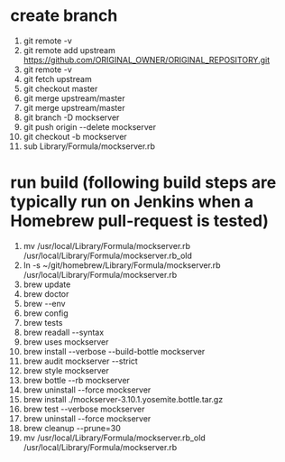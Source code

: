 # create branch

1. git remote -v
1. git remote add upstream https://github.com/ORIGINAL_OWNER/ORIGINAL_REPOSITORY.git
1. git remote -v
1. git fetch upstream
1. git checkout master
1. git merge upstream/master
1. git merge upstream/master
1. git branch -D mockserver
1. git push origin --delete mockserver
1. git checkout -b mockserver
1. sub Library/Formula/mockserver.rb

# run build (following build steps are typically run on Jenkins when a Homebrew pull-request is tested)

1. mv /usr/local/Library/Formula/mockserver.rb /usr/local/Library/Formula/mockserver.rb_old
1. ln -s ~/git/homebrew/Library/Formula/mockserver.rb /usr/local/Library/Formula/mockserver.rb
1. brew update
1. brew doctor
1. brew --env
1. brew config
1. brew tests
1. brew readall --syntax
1. brew uses mockserver
1. brew install --verbose --build-bottle mockserver
1. brew audit mockserver --strict
1. brew style mockserver
1. brew bottle --rb mockserver
1. brew uninstall --force mockserver
1. brew install ./mockserver-3.10.1.yosemite.bottle.tar.gz
1. brew test --verbose mockserver
1. brew uninstall --force mockserver
1. brew cleanup --prune=30
1. mv /usr/local/Library/Formula/mockserver.rb_old /usr/local/Library/Formula/mockserver.rb